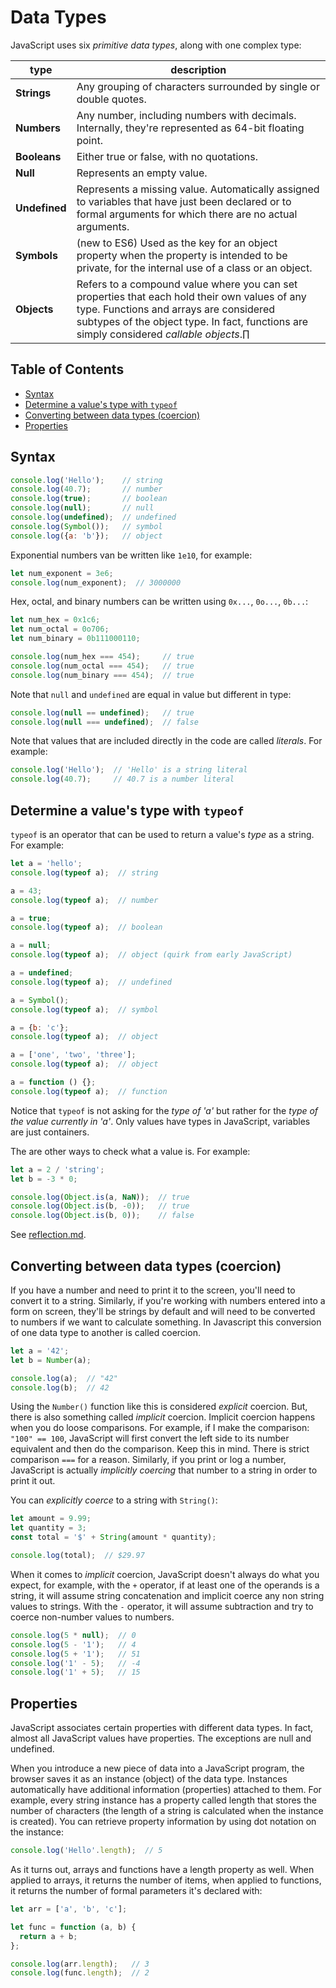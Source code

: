 # Data Types


JavaScript uses six *primitive data types*, along with one complex type:

type | description
---- | -----------
**Strings** | Any grouping of characters surrounded by single or double quotes.|
**Numbers** | Any number, including numbers with decimals. Internally, they're represented as 64-bit floating point. |
**Booleans** | Either true or false, with no quotations.|
**Null** | Represents an empty value.|
**Undefined** | Represents a missing value. Automatically assigned to variables that have just been declared or to formal arguments for which there are no actual arguments.|
**Symbols** | (new to ES6) Used as the key for an object property when the property is intended to be private, for the internal use of a class or an object.|
**Objects** | Refers to a compound value where you can set properties that each hold their own values of any type. Functions and arrays are considered subtypes of the object type. In fact, functions are simply considered *callable objects*.∏


## Table of Contents

<!-- toc -->

- [Syntax](#syntax)
- [Determine a value's type with `typeof`](#determine-a-values-type-with-typeof)
- [Converting between data types (coercion)](#converting-between-data-types-coercion)
- [Properties](#properties)

<!-- tocstop -->

## Syntax

```javascript
console.log('Hello');    // string
console.log(40.7);       // number
console.log(true);       // boolean
console.log(null);       // null
console.log(undefined);  // undefined
console.log(Symbol());   // symbol
console.log({a: 'b'});   // object
```

Exponential numbers van be written like `1e10`, for example:

```javascript
let num_exponent = 3e6;
console.log(num_exponent);  // 3000000
```

Hex, octal, and binary numbers can be written using `0x...`, `0o...`, `0b...`:

```javascript
let num_hex = 0x1c6;
let num_octal = 0o706;
let num_binary = 0b111000110;

console.log(num_hex === 454);     // true
console.log(num_octal === 454);   // true
console.log(num_binary === 454);  // true
```

Note that `null` and `undefined` are equal in value but different in type:

```javascript
console.log(null == undefined);   // true
console.log(null === undefined);  // false
```

Note that values that are included directly in the code are called *literals*. For example:

```javascript
console.log('Hello');  // 'Hello' is a string literal
console.log(40.7);     // 40.7 is a number literal
```


## Determine a value's type with `typeof`

`typeof` is an operator that can be used to return a value's *type* as a string. For example:

```javascript
let a = 'hello';
console.log(typeof a);  // string

a = 43;
console.log(typeof a);  // number

a = true;
console.log(typeof a);  // boolean

a = null;
console.log(typeof a);  // object (quirk from early JavaScript)

a = undefined;
console.log(typeof a);  // undefined

a = Symbol();
console.log(typeof a);  // symbol

a = {b: 'c'};
console.log(typeof a);  // object

a = ['one', 'two', 'three'];
console.log(typeof a);  // object

a = function () {};
console.log(typeof a);  // function
```

Notice that `typeof` is not asking for the *type of 'a'* but rather for the *type of the value currently in 'a'*. Only values have types in JavaScript, variables are just containers.

The are other ways to check what a value is. For example:

```javascript
let a = 2 / 'string';
let b = -3 * 0;

console.log(Object.is(a, NaN));  // true
console.log(Object.is(b, -0));   // true
console.log(Object.is(b, 0));    // false
```

See [reflection.md](reflection.md).


## Converting between data types (coercion)

If you have a number and need to print it to the screen, you'll need to convert it to a string. Similarly, if you're working with numbers entered into a form on screen, they'll be strings by default and will need to be converted to numbers if we want to calculate something. In Javascript this conversion of one data type to another is called coercion.

```javascript
let a = '42';
let b = Number(a);

console.log(a);  // "42"
console.log(b);  // 42
```

Using the `Number()` function like this is considered *explicit* coercion. But, there is also something called *implicit* coercion. Implicit coercion happens when you do loose comparisons. For example, if I make the comparison: `"100" == 100`, JavaScript will first convert the left side to its number equivalent and then do the comparison. Keep this in mind. There is strict comparison `===` for a reason. Similarly, if you print or log a number, JavaScript is actually *implicitly coercing* that number to a string in order to print it out.

You can *explicitly coerce* to a string with `String()`:

```javascript
let amount = 9.99;
let quantity = 3;
const total = '$' + String(amount * quantity);

console.log(total);  // $29.97
```

When it comes to *implicit* coercion, JavaScript doesn't always do what you expect, for example, with the `+` operator, if at least one of the operands is a string, it will assume string concatenation and implicit coerce any non string values to strings. With the `-` operator, it will assume subtraction and try to coerce non-number values to numbers.

```javascript
console.log(5 * null);  // 0
console.log(5 - '1');   // 4
console.log(5 + '1');   // 51
console.log('1' - 5);   // -4
console.log('1' + 5);   // 15
```


## Properties

JavaScript associates certain properties with different data types. In fact, almost all JavaScript values have properties. The exceptions are null and undefined.

When you introduce a new piece of data into a JavaScript program, the browser saves it as an instance (object) of the data type. Instances automatically have additional information (properties) attached to them. For example, every string instance has a property called length that stores the number of characters (the length of a string is calculated when the instance is created). You can retrieve property information by using dot notation on the instance:

```javascript
console.log('Hello'.length);  // 5
```

As it turns out, arrays and functions have a length property as well. When applied to arrays, it returns the number of items, when applied to functions, it returns the number of formal parameters it's declared with:

```javascript
let arr = ['a', 'b', 'c'];

let func = function (a, b) {
  return a + b;
};

console.log(arr.length);   // 3
console.log(func.length);  // 2
```
